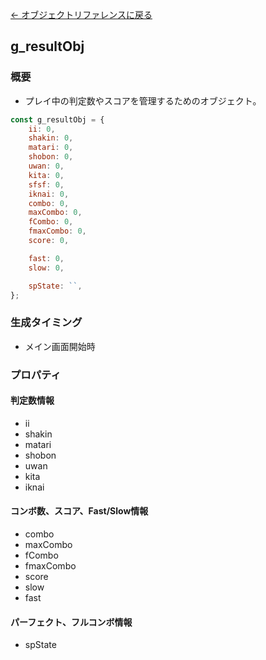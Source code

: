 [← オブジェクトリファレンスに戻る](ObjectReferenceIndex.html)  

## g_resultObj

### 概要
- プレイ中の判定数やスコアを管理するためのオブジェクト。   
 
```javascript
const g_resultObj = {
    ii: 0,
    shakin: 0,
    matari: 0,
    shobon: 0,
    uwan: 0,
    kita: 0,
    sfsf: 0,
    iknai: 0,
    combo: 0,
    maxCombo: 0,
    fCombo: 0,
    fmaxCombo: 0,
    score: 0,

    fast: 0,
    slow: 0,

    spState: ``,
};
```

### 生成タイミング
- メイン画面開始時

### プロパティ
#### 判定数情報
- ii
- shakin
- matari
- shobon
- uwan
- kita
- iknai

#### コンボ数、スコア、Fast/Slow情報
- combo
- maxCombo
- fCombo
- fmaxCombo
- score
- slow
- fast

#### パーフェクト、フルコンボ情報
- spState
